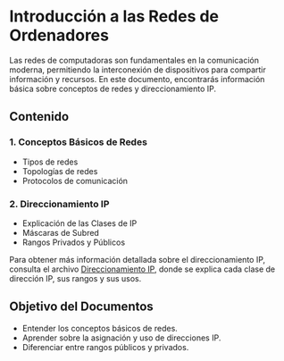 # Introducción a las Redes de Ordenadores
Las redes de computadoras son fundamentales en la comunicación moderna, permitiendo la interconexión de dispositivos para compartir información y recursos. En este documento, encontrarás información básica sobre conceptos de redes y direccionamiento IP.
## Contenido
### 1. Conceptos Básicos de Redes
   * Tipos de redes
   * Topologías de redes
   * Protocolos de comunicación
### 2. Direccionamiento IP
   * Explicación de las Clases de IP
   * Máscaras de Subred
   * Rangos Privados y Públicos

Para obtener más información detallada sobre el direccionamiento IP, consulta el archivo 
[Direccionamiento IP](direccionamiento_ip.md), donde se explica cada clase de dirección IP, sus rangos y sus usos.
## Objetivo del Documentos
* Entender los conceptos básicos de redes.
* Aprender sobre la asignación y uso de direcciones IP.
* Diferenciar entre rangos públicos y privados.